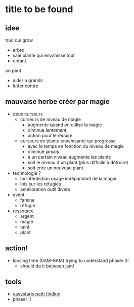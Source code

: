 # title to be found
## idee
truc qui grow
- arbre
- sale plante qui envahisse tout
- enfant

on peut
- aider a grandir
- lutter contre

## mauvaise herbe créer par magie
- deux curseurs
    - curseurs de niveau de magie
        - augmente quand on utilise la magie
        - diminue *lentement*
        - action pour le réduire
    - curseurs de plante envahisante qui progresse 
        - avec le temps en fonction du niveau de magie
        - diminue jamais
        - à un certain niveau augmente les plants
        - soit le niveau d'un plant (plus difficile à détruire)
        - soit crée un nouveau plant 
- technologie ?
    - loi interdiction usage indépandant de la magie
    - lois sur les réfugiés
    - amélioration outil divers
- event
    - famine
    - réfugié
- ressource
    - argent
    - magie
    - taint
    - plant
## action!
- loosing time (6AM-9AM) trying to understand phaser 3:
    - should do it between jam!


## tools
- [easystarjs path finding](https://github.com/prettymuchbryce/easystarjs)
- phaser !!